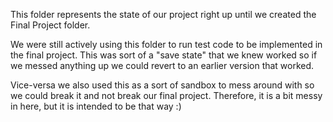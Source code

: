 This folder represents the state of our project right up until we created the Final Project folder.

We were still actively using this folder to run test code to be implemented in the final project.  This was sort of a "save state" that we knew worked so if we messed anything up we could revert to an earlier version that worked.

Vice-versa we also used this as a sort of sandbox to mess around with so we could break it and not break our final project.  Therefore, it is a bit messy in here, but it is intended to be that way :)
